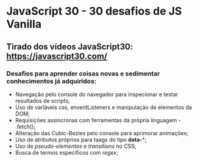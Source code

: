# JavaScript 30 - 30 desafios de JS Vanilla
## Tirado dos vídeos **JavaScript30**: https://javascript30.com/

### Desafios para aprender coisas novas e sedimentar conhecimentos já adquiridos:

* Navegação pelo console do navegador para inspecionar e testar resultados de scripts;
* Uso de variáveis css, enventListeners e manipulação de elementos da DOM;
* Requisições assincronas com ferramentas da própria linguagem - .fetch();
* Alteração das Cubic-Bezies pelo console para aprimorar animações;
* Uso de atributos próprios para taags do tipo **data-***;
* Uso de *pseudo-elementos* e *transitions* no CSS;
* Busca de termos específicos com *regex*;


